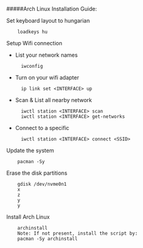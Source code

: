 
#####Arch Linux Installation Guide:

Set keyboard layout to hungarian

		loadkeys hu
    
Setup Wifi connection

- List your network <INTERFACE> names

		iwconfig
	
- Turn on your wifi adapter 
	
  		ip link set <INTERFACE> up
		
- Scan & List all nearby network <SSID>
	
  		iwctl station <INTERFACE> scan
		iwctl station <INTERFACE> get-networks
	
- Connect to a specific <SSID>
	
 		iwctl station <INTERFACE> connect <SSID>
      
Update the system
	
		pacman -Sy
    
Erase the disk partitions
	
	 	gdisk /dev/nvme0n1
		x
		z
		y
		y

Install Arch Linux

		archinstall
		Note: If not present, install the script by:
		pacman -Sy archinstall

    
